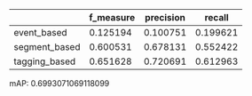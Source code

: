 |               |   f_measure |   precision |   recall |
|---------------|-------------|-------------|----------|
| event_based   |    0.125194 |    0.100751 | 0.199621 |
| segment_based |    0.600531 |    0.678131 | 0.552422 |
| tagging_based |    0.651628 |    0.720691 | 0.612963 |
mAP: 0.6993071069118099
